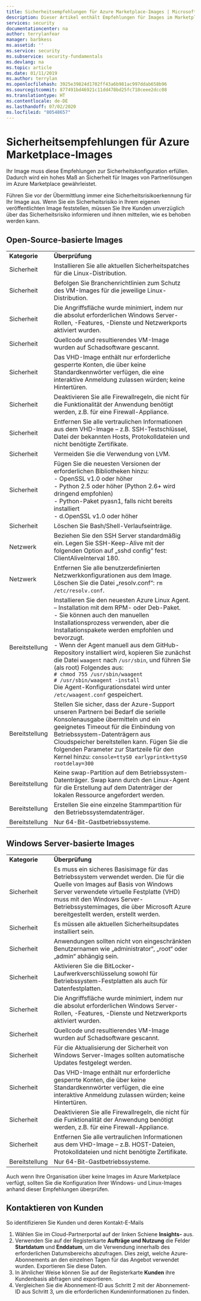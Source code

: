 ```yaml
---
title: Sicherheitsempfehlungen für Azure Marketplace-Images | Microsoft-Dokumentation
description: Dieser Artikel enthält Empfehlungen für Images im Marketplace.
services: security
documentationcenter: na
author: terrylanfear
manager: barbkess
ms.assetid: ''
ms.service: security
ms.subservice: security-fundamentals
ms.devlang: na
ms.topic: article
ms.date: 01/11/2019
ms.author: terrylan
ms.openlocfilehash: 3925e39824d1702ff43a6b981ac997ddab658b96
ms.sourcegitcommit: 877491bd46921c11dd478bd25fc718ceee2dcc08
ms.translationtype: HT
ms.contentlocale: de-DE
ms.lasthandoff: 07/02/2020
ms.locfileid: "80548657"
---
```

# <a name="security-recommendations-for-azure-marketplace-images"></a>Sicherheitsempfehlungen für Azure Marketplace-Images

Ihr Image muss diese Empfehlungen zur Sicherheitskonfiguration erfüllen. Dadurch wird ein hohes Maß an Sicherheit für Images von Partnerlösungen im Azure Marketplace gewährleistet.

Führen Sie vor der Übermittlung immer eine Sicherheitsrisikoerkennung für Ihr Image aus. Wenn Sie ein Sicherheitsrisiko in Ihrem eigenen veröffentlichten Image feststellen, müssen Sie Ihre Kunden unverzüglich über das Sicherheitsrisiko informieren und ihnen mitteilen, wie es behoben werden kann.

## <a name="open-source-based-images"></a>Open-Source-basierte Images

|||
|--------------------------------------------------------------|----------------------------------------------------------------------------------------------------------------------------------------------------------------------------------------------------------------------------------------------------------------------------------------|
| **Kategorie**                                                 | **Überprüfung**                                                                                                                                                                                                                                                                              |
| Sicherheit                                                     | Installieren Sie alle aktuellen Sicherheitspatches für die Linux-Distribution.                                                                                                                                                                                                              |
| Sicherheit                                                     | Befolgen Sie Branchenrichtlinien zum Schutz des VM-Images für die jeweilige Linux-Distribution.                                                                                                                                                                                     |
| Sicherheit                                                     | Die Angriffsfläche wurde minimiert, indem nur die absolut erforderlichen Windows Server-Rollen, -Features, -Dienste und Netzwerkports aktiviert wurden.                                                                                                                                               |
| Sicherheit                                                     | Quellcode und resultierendes VM-Image wurden auf Schadsoftware gescannt.                                                                                                                                                                                                                                   |
| Sicherheit                                                     | Das VHD-Image enthält nur erforderliche gesperrte Konten, die über keine Standardkennwörter verfügen, die eine interaktive Anmeldung zulassen würden; keine Hintertüren.                                                                                                                                           |
| Sicherheit                                                     | Deaktivieren Sie alle Firewallregeln, die nicht für die Funktionalität der Anwendung benötigt werden, z.B. für eine Firewall-Appliance.                                                                                                                                                                             |
| Sicherheit                                                     | Entfernen Sie alle vertraulichen Informationen aus dem VHD-Image – z.B. SSH-Testschlüssel, Datei der bekannten Hosts, Protokolldateien und nicht benötigte Zertifikate.                                                                                                                                       |
| Sicherheit                                                     | Vermeiden Sie die Verwendung von LVM.                                                                                                                                                                                                                                            |
| Sicherheit                                                     | Fügen Sie die neuesten Versionen der erforderlichen Bibliotheken hinzu: </br> - OpenSSL v1.0 oder höher </br> - Python 2.5 oder höher (Python 2.6+ wird dringend empfohlen) </br> - Python-Paket pyasn1, falls nicht bereits installiert </br> - d.OpenSSL v1.0 oder höher                                                                |
| Sicherheit                                                     | Löschen Sie Bash/Shell-Verlaufseinträge.                                                                                                                                                                                                                                             |
| Netzwerk                                                   | Beziehen Sie den SSH Server standardmäßig ein. Legen Sie SSH-Keep-Alive mit der folgenden Option auf „sshd config“ fest: ClientAliveInterval 180.                                                                                                                                                        |
| Netzwerk                                                   | Entfernen Sie alle benutzerdefinierten Netzwerkkonfigurationen aus dem Image. Löschen Sie die Datei „resolv.conf“: `rm /etc/resolv.conf`.                                                                                                                                                                                |
| Bereitstellung                                                   | Installieren Sie den neuesten Azure Linux Agent.</br> – Installation mit dem RPM- oder Deb-Paket.  </br> - Sie können auch den manuellen Installationsprozess verwenden, aber die Installationspakete werden empfohlen und bevorzugt. </br> - Wenn der Agent manuell aus dem GitHub-Repository installiert wird, kopieren Sie zunächst die Datei `waagent` nach `/usr/sbin`, und führen Sie (als root) Folgendes aus: </br>`# chmod 755 /usr/sbin/waagent` </br>`# /usr/sbin/waagent -install` </br>Die Agent-Konfigurationsdatei wird unter `/etc/waagent.conf` gespeichert. |
| Bereitstellung                                                   | Stellen Sie sicher, dass der Azure-Support unseren Partnern bei Bedarf die serielle Konsolenausgabe übermitteln und ein geeignetes Timeout für die Einbindung von Betriebssystem-Datenträgern aus Cloudspeicher bereitstellen kann. Fügen Sie die folgenden Parameter zur Startzeile für den Kernel hinzu: `console=ttyS0 earlyprintk=ttyS0 rootdelay=300` |
| Bereitstellung                                                   | Keine swap-Partition auf dem Betriebssystem-Datenträger. Swap kann durch den Linux-Agent für die Erstellung auf dem Datenträger der lokalen Ressource angefordert werden.         |
| Bereitstellung                                                   | Erstellen Sie eine einzelne Stammpartition für den Betriebssystemdatenträger.      |
| Bereitstellung                                                   | Nur 64-Bit-Gastbetriebssysteme.                                                                                                                                                                                                                                                          |

## <a name="windows-server-based-images"></a>Windows Server-basierte Images

|||
|-------------| -------------------------|
| **Kategorie**                                                     | **Überprüfung**                                                                                                                                                                |
| Sicherheit                                                         | Es muss ein sicheres Basisimage für das Betriebssystem verwendet werden. Die für die Quelle von Images auf Basis von Windows Server verwendete virtuelle Festplatte (VHD) muss mit den Windows Server-Betriebssystemimages, die über Microsoft Azure bereitgestellt werden, erstellt werden. |
| Sicherheit                                                         | Es müssen alle aktuellen Sicherheitsupdates installiert sein.                                                                                                                                     |
| Sicherheit                                                         | Anwendungen sollten nicht von eingeschränkten Benutzernamen wie „administrator“, „root“ oder „admin“ abhängig sein.                                                                |
| Sicherheit                                                         | Aktivieren Sie die BitLocker-Laufwerkverschlüsselung sowohl für Betriebssystem-Festplatten als auch für Datenfestplatten.                                                             |
| Sicherheit                                                         | Die Angriffsfläche wurde minimiert, indem nur die absolut erforderlichen Windows Server-Rollen, -Features, -Dienste und Netzwerkports aktiviert wurden.                         |
| Sicherheit                                                         | Quellcode und resultierendes VM-Image wurden auf Schadsoftware gescannt.                                                                                                                     |
| Sicherheit                                                         | Für die Aktualisierung der Sicherheit von Windows Server-Images sollten automatische Updates festgelegt werden.                                                                                                                |
| Sicherheit                                                         | Das VHD-Image enthält nur erforderliche gesperrte Konten, die über keine Standardkennwörter verfügen, die eine interaktive Anmeldung zulassen würden; keine Hintertüren.                             |
| Sicherheit                                                         | Deaktivieren Sie alle Firewallregeln, die nicht für die Funktionalität der Anwendung benötigt werden, z.B. für eine Firewall-Appliance.                                                               |
| Sicherheit                                                         | Entfernen Sie alle vertraulichen Informationen aus dem VHD-Image – z.B. HOST-Dateien, Protokolldateien und nicht benötigte Zertifikate.                                              |
| Bereitstellung                                                       | Nur 64-Bit-Gastbetriebssysteme.                            |

Auch wenn Ihre Organisation über keine Images im Azure Marketplace verfügt, sollten Sie die Konfiguration Ihrer Windows- und Linux-Images anhand dieser Empfehlungen überprüfen.

## <a name="contacting-customers"></a>Kontaktieren von Kunden

So identifizieren Sie Kunden und deren Kontakt-E-Mails

1.  Wählen Sie im Cloud-Partnerportal auf der linken Schiene **Insights-** aus.
2.  Verwenden Sie auf der Registerkarte **Aufträge und Nutzung** die Felder **Startdatum** und **Enddatum**, um die Verwendung innerhalb des erforderlichen Datumsbereichs abzufragen. Dies zeigt, welche Azure-Abonnements an den einzelnen Tagen für das Angebot verwendet wurden. Exportieren Sie diese Daten. 
3.  In ähnlicher Weise können Sie auf der Registerkarte **Kunden** ihre Kundenbasis abfragen und exportieren.
4.  Vergleichen Sie die Abonnement-ID aus Schritt 2 mit der Abonnement-ID aus Schritt 3, um die erforderlichen Kundeninformationen zu finden.
